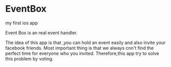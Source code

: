 EventBox
========

my first ios app


Event Box is an real event handler.

The idea of this app is that ,you can hold an event easily and also invite your facebook friends.
Most important thing is that we always cnn't find the perfect time for everyone who you invited.
Therefore,this app try to solve this problem by voting.
